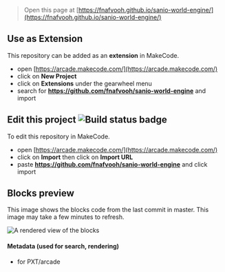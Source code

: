  


> Open this page at [https://fnafvooh.github.io/sanio-world-engine/](https://fnafvooh.github.io/sanio-world-engine/)

## Use as Extension

This repository can be added as an **extension** in MakeCode.

* open [https://arcade.makecode.com/](https://arcade.makecode.com/)
* click on **New Project**
* click on **Extensions** under the gearwheel menu
* search for **https://github.com/fnafvooh/sanio-world-engine** and import

## Edit this project ![Build status badge](https://github.com/fnafvooh/sanio-world-engine/workflows/MakeCode/badge.svg)

To edit this repository in MakeCode.

* open [https://arcade.makecode.com/](https://arcade.makecode.com/)
* click on **Import** then click on **Import URL**
* paste **https://github.com/fnafvooh/sanio-world-engine** and click import

## Blocks preview

This image shows the blocks code from the last commit in master.
This image may take a few minutes to refresh.

![A rendered view of the blocks](https://github.com/fnafvooh/sanio-world-engine/raw/master/.github/makecode/blocks.png)

#### Metadata (used for search, rendering)

* for PXT/arcade
<script src="https://makecode.com/gh-pages-embed.js"></script><script>makeCodeRender("{{ site.makecode.home_url }}", "{{ site.github.owner_name }}/{{ site.github.repository_name }}");</script>
